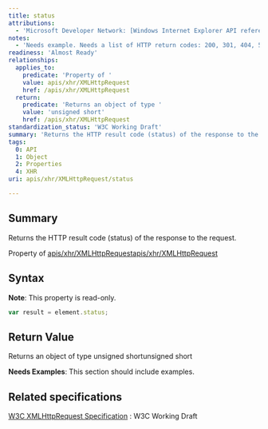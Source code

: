 ```yaml
---
title: status
attributions:
  - 'Microsoft Developer Network: [Windows Internet Explorer API reference Article](http://msdn.microsoft.com/en-us/library/ie/hh828809%28v=vs.85%29.aspx)'
notes:
  - 'Needs example. Needs a list of HTTP return codes: 200, 301, 404, 500, etc.'
readiness: 'Almost Ready'
relationships:
  applies_to:
    predicate: 'Property of '
    value: apis/xhr/XMLHttpRequest
    href: /apis/xhr/XMLHttpRequest
  return:
    predicate: 'Returns an object of type '
    value: 'unsigned short'
    href: /apis/xhr/XMLHttpRequest
standardization_status: 'W3C Working Draft'
summary: 'Returns the HTTP result code (status) of the response to the request.'
tags:
  0: API
  1: Object
  2: Properties
  4: XHR
uri: apis/xhr/XMLHttpRequest/status

---
```

## <span>Summary</span>

Returns the HTTP result code (status) of the response to the request.

Property of [apis/xhr/XMLHttpRequest](/apis/xhr/XMLHttpRequest)[apis/xhr/XMLHttpRequest](/apis/xhr/XMLHttpRequest)

## <span>Syntax</span>

**Note**: This property is read-only.

``` js
var result = element.status;
```

## <span>Return Value</span>

Returns an object of type unsigned shortunsigned short

**Needs Examples**: This section should include examples.

## <span>Related specifications</span>

[W3C XMLHttpRequest Specification](http://www.w3.org/TR/XMLHttpRequest/)
:   W3C Working Draft
